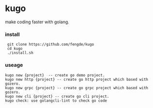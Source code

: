 # kugo

make coding faster with golang.

### install
```
 git clone https://github.com/fengde/kugo
 cd kugo
 ./install.sh
 ```

### useage
```
kugo new {project}	-- create go demo project.
kugo new http {project} -- create go http project which based with gozero.
kugo new grpc {project} -- create go grpc project which based with gozero.
kugo new cli {project} -- create go cli project.
kugo check: use golangcli-lint to check go code
```
